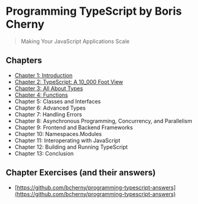 # Programming TypeScript by Boris Cherny

> Making Your JavaScript Applications Scale

## Chapters

- [Chapter 1: Introduction](./chapter-1/chapter-1-notes.md)
- [Chapter 2: TypeScript: A 10_000 Foot View](./chapter-2/chapter-2-notes.md)
- [Chapter 3: All About Types](./chapter-3/chapter-3-notes.md)
- [Chapter 4: Functions](./chapter-4/chapter-4-notes.md)
- Chapter 5: Classes and Interfaces
- Chapter 6: Advanced Types
- Chapter 7: Handling Errors
- Chapter 8: Asynchronous Programming, Concurrency, and Parallelism
- Chapter 9: Frontend and Backend Frameworks
- Chapter 10: Namespaces.Modules
- Chapter 11: Interoperating with JavaScript
- Chapter 12: Building and Running TypeScript
- Chapter 13: Conclusion

## Chapter Exercises (and their answers)

- [https://github.com/bcherny/programming-typescript-answers](https://github.com/bcherny/programming-typescript-answers)
